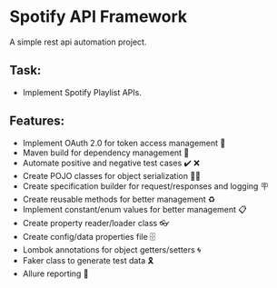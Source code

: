 # Spotify API Framework

A simple rest api automation project.

## Task:

- Implement Spotify Playlist APIs.

## Features:

- Implement OAuth 2.0 for token access management 🔐
- Maven build for dependency management 📁
- Automate positive and negative test cases ✔️ ❌
- Create POJO classes for object serialization 👨‍💻
- Create specification builder for request/responses and logging 🪧
- Create reusable methods for better management ♻️
- Implement constant/enum values for better management 📋
- Create property reader/loader class 👓
- Create config/data properties file 🗄️
- Lombok annotations for object getters/setters 🌀
- Faker class to generate test data 🎗️
- Allure reporting 📃
